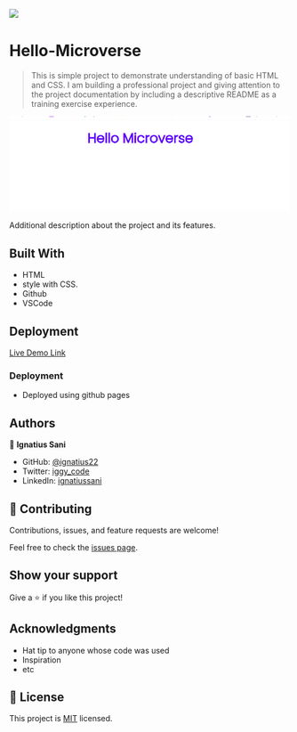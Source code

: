 ![](https://img.shields.io/badge/Microverse-blueviolet)

# Hello-Microverse

> This is simple project to demonstrate understanding of basic HTML and CSS. I am building a professional project and giving attention to the project documentation by including a descriptive README as a training exercise experience.

![screenshot](./app_screenshot.png)

Additional description about the project and its features.

## Built With

- HTML
- style with CSS.
- Github
- VSCode

## Deployment

[Live Demo Link](https://awesome-aryabhata-aa3120.netlify.app/)

### Deployment

- Deployed using github pages

## Authors

👤 **Ignatius Sani**

- GitHub: [@ignatius22](https://github.com/ignatius22)
- Twitter: [iggy_code](https://twitter.com/iggy_code)
- LinkedIn: [ignatiussani](https://linkedin.com/in/ignatiussani)

## 🤝 Contributing

Contributions, issues, and feature requests are welcome!

Feel free to check the [issues page](https://github.com/ignatius22/hello-microverse/issues/).

## Show your support

Give a ⭐️ if you like this project!

## Acknowledgments

- Hat tip to anyone whose code was used
- Inspiration
- etc

## 📝 License

This project is [MIT](./MIT.md) licensed.
